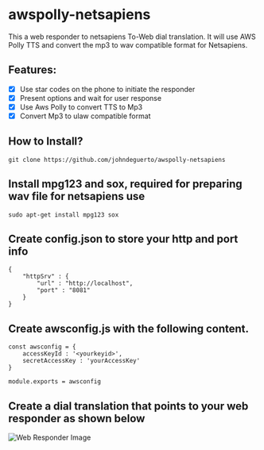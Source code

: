 # awspolly-netsapiens
This a web responder to netsapiens To-Web dial translation.  It will use AWS Polly TTS and convert the mp3 to wav compatible format for Netsapiens.

## Features:
- [x] Use star codes on the phone to initiate the responder
- [x] Present options and wait for user response
- [x] Use Aws Polly to convert TTS to Mp3
- [x] Convert Mp3 to ulaw compatible format

## How to Install?
```
git clone https://github.com/johndeguerto/awspolly-netsapiens

```

## Install mpg123 and sox, required for preparing wav file for netsapiens use
```sudo apt-get install mpg123 sox```

## Create config.json to store your http and port info
```
{
    "httpSrv" : {
        "url" : "http://localhost",
        "port" : "8081"
    }
}
```

## Create awsconfig.js with the following content.
```
const awsconfig = {
    accessKeyId : '<yourkeyid>',
    secretAccessKey : 'yourAccessKey'
}

module.exports = awsconfig
```

## Create a dial translation that points to your web responder as shown below
![Web Responder Image](https://raw.githubusercontent.com/johndeguerto/awspolly-netsapiens/master/audio/image1.png)

